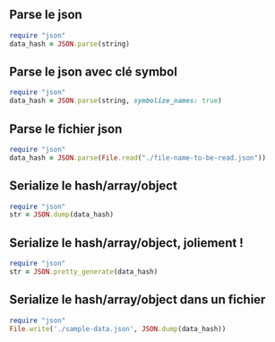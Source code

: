 <gtags ruby json>

<tags read load parse>

 ## Parse le json
```ruby
require "json"
data_hash = JSON.parse(string)
```

</tags>

<tags read load parse format sym symbolize>

 ## Parse le json avec clé symbol
```ruby
require "json"
data_hash = JSON.parse(string, symbolize_names: true)
```

</tags>

<tags fs parse load read>

 ## Parse le fichier json
```ruby
require "json"
data_hash = JSON.parse(File.read("./file-name-to-be-read.json"))
```

</tags>

<tags serialize dump stringify>

 ## Serialize le hash/array/object
```ruby
require "json"
str = JSON.dump(data_hash)
```

</tags>

<tags serialize dump stringify format>

 ## Serialize le hash/array/object, joliement !
```ruby
require "json"
str = JSON.pretty_generate(data_hash)
```

</tags>

<tags fs serialize dump stringify>

 ## Serialize le hash/array/object dans un fichier
```ruby
require "json"
File.write('./sample-data.json', JSON.dump(data_hash))
```

</tags>

</gtags>
